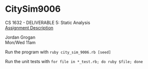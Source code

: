 # CitySim9006
CS 1632 - DELIVERABLE 5: Static Analysis  
[Assignment Description](https://github.com/laboon/CS1632_Spring2018/blob/master/deliverables/5/deliverable5.md)

Jordan Grogan  
Mon/Wed 11am

Run the program with `ruby city_sim_9006.rb [seed]`

Run the unit tests with `for file in *_test.rb; do ruby $file; done`  
